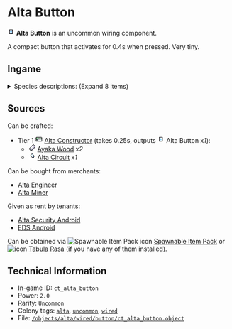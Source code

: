 # Alta Button

<img src="https://raw.githubusercontent.com/Ceterai/Enternia/main/objects/alta/wired/button/icon.png" alt="Alta Button icon" loading="lazy" width="auto" height="16px"/> **Alta Button** is an uncommon wiring component.

A compact button that activates for 0.4s when pressed. Very tiny.

## Ingame

<details markdown="1"><summary>Species descriptions: (Expand 8 items)</summary>

- Alta: A simple wall button. For when you need to activate things temporarily, or call an elevator.
- Apex: A button. Its function is unknown. Only one way to find out.
- Avian: Why am I always compelled to push buttons?
- Floran: Floran push buttonsss!
- Glitch: Tempted. A button, begging to be pressed.
- Human: There's a button! I can't not press it!
- Hylotl: Buttons are infuriating. Still, I must push it.
- Novakid: Why is it always so darn temptin' to push buttons.

</details>

## Sources

Can be crafted:

- Tier 1 ![ ](https://raw.githubusercontent.com/Ceterai/Enternia/main/objects/alta/crafting/constructor/icon1.png) [Alta Constructor](https://ceterai.github.io/MyEnternia/Wiki/AltaConstructor) (takes 0.25s, outputs <img src="https://raw.githubusercontent.com/Ceterai/Enternia/main/objects/alta/wired/button/icon.png" alt="Alta Button icon" loading="lazy" width="auto" height="16px"/> Alta Button x*1*):
  - <img src="https://raw.githubusercontent.com/Ceterai/Enternia/main/items/generic/crafting/ct_ayaka_wood.png" alt="Ayaka Wood icon" loading="lazy" width="auto" height="16px"/> [Ayaka Wood](https://ceterai.github.io/MyEnternia/Wiki/AyakaWood) x*2*
  - <img src="https://raw.githubusercontent.com/Ceterai/Enternia/main/objects/alta/wired/circuit/icon.png" alt="Alta Circuit icon" loading="lazy" width="auto" height="16px"/> [Alta Circuit](https://ceterai.github.io/MyEnternia/Wiki/AltaCircuit) x*1*

Can be bought from merchants:

- [Alta Engineer](https://ceterai.github.io/MyEnternia/Wiki/AltaEngineer)
- [Alta Miner](https://ceterai.github.io/MyEnternia/Wiki/AltaMiner)

Given as rent by tenants:

- [Alta Security Android](https://ceterai.github.io/MyEnternia/Wiki/AltaSecurityAndroid)
- [EDS Android](https://ceterai.github.io/MyEnternia/Wiki/EDSAndroid)

Can be obtained via <img src="https://raw.githubusercontent.com/Silverfeelin/Starbound-SpawnableItemPack/master/interface/sip/iconSmall.png" alt="Spawnable Item Pack icon" width="18" height="14"/> [Spawnable Item Pack](https://steamcommunity.com/sharedfiles/filedetails/?id=733665104) or <img src="https://steamuserimages-a.akamaihd.net/ugc/263843960696222713/3EC9A7C005541F7D577EBCB8C5736B4EFC9973D6/" alt="icon" width="8" height="12"/> [Tabula Rasa](https://community.playstarbound.com/resources/the-tabula-rasa.3222/) (if you have any of them installed).

## Technical Information

- In-game ID: `ct_alta_button`
- Power: `2.0`
- Rarity: `Uncommon`
- Colony tags: [`alta`](https://ceterai.github.io/MyEnternia/Wiki/Tags/Alta), [`uncommon`](https://ceterai.github.io/MyEnternia/Wiki/Tags/Uncommon), [`wired`](https://ceterai.github.io/MyEnternia/Wiki/Tags/Wired)
- File: [`/objects/alta/wired/button/ct_alta_button.object`](https://github.com/Ceterai/Enternia/blob/main/objects/alta/wired/button/ct_alta_button.object)
